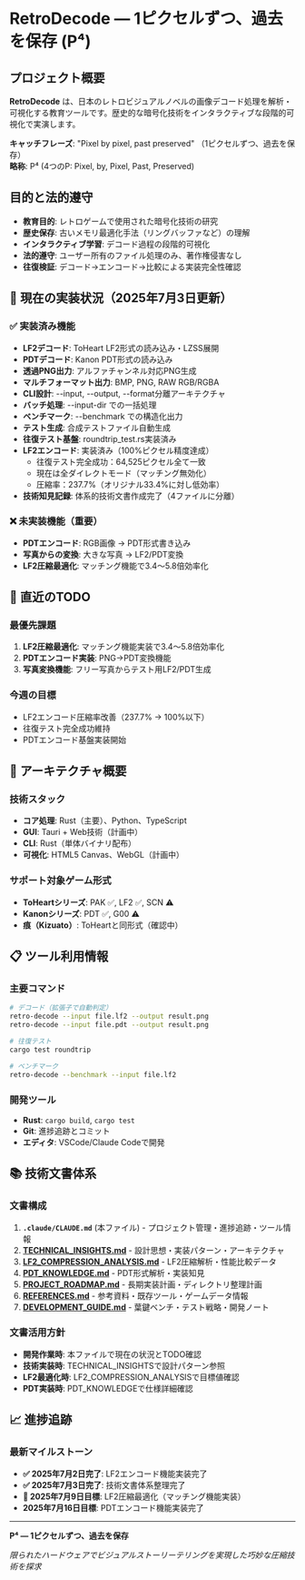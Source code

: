 # RetroDecode — 1ピクセルずつ、過去を保存 (P⁴)

## プロジェクト概要

**RetroDecode** は、日本のレトロビジュアルノベルの画像デコード処理を解析・可視化する教育ツールです。歴史的な暗号化技術をインタラクティブな段階的可視化で実演します。

**キャッチフレーズ**: "Pixel by pixel, past preserved" （1ピクセルずつ、過去を保存）  
**略称**: P⁴ (4つのP: Pixel, by, Pixel, Past, Preserved)

## 目的と法的遵守

- **教育目的**: レトロゲームで使用された暗号化技術の研究
- **歴史保存**: 古いメモリ最適化手法（リングバッファなど）の理解
- **インタラクティブ学習**: デコード過程の段階的可視化
- **法的遵守**: ユーザー所有のファイル処理のみ、著作権侵害なし
- **往復検証**: デコード→エンコード→比較による実装完全性確認

## 🚧 現在の実装状況（2025年7月3日更新）

### ✅ 実装済み機能
- **LF2デコード**: ToHeart LF2形式の読み込み・LZSS展開
- **PDTデコード**: Kanon PDT形式の読み込み
- **透過PNG出力**: アルファチャンネル対応PNG生成
- **マルチフォーマット出力**: BMP, PNG, RAW RGB/RGBA
- **CLI設計**: --input, --output, --format分離アーキテクチャ
- **バッチ処理**: --input-dir での一括処理
- **ベンチマーク**: --benchmark での構造化出力
- **テスト生成**: 合成テストファイル自動生成
- **往復テスト基盤**: roundtrip_test.rs実装済み
- **LF2エンコード**: 実装済み（100%ピクセル精度達成）
  - 往復テスト完全成功：64,525ピクセル全て一致
  - 現在は全ダイレクトモード（マッチング無効化）
  - 圧縮率：237.7%（オリジナル33.4%に対し低効率）
- **技術知見記録**: 体系的技術文書作成完了（4ファイルに分離）

### ❌ 未実装機能（重要）
- **PDTエンコード**: RGB画像 → PDT形式書き込み
- **写真からの変換**: 大きな写真 → LF2/PDT変換
- **LF2圧縮最適化**: マッチング機能で3.4〜5.8倍効率化

## 🎯 直近のTODO

### 最優先課題
1. **LF2圧縮最適化**: マッチング機能実装で3.4〜5.8倍効率化
2. **PDTエンコード実装**: PNG→PDT変換機能
3. **写真変換機能**: フリー写真からテスト用LF2/PDT生成

### 今週の目標
- LF2エンコード圧縮率改善（237.7% → 100%以下）
- 往復テスト完全成功維持
- PDTエンコード基盤実装開始

## 🚀 アーキテクチャ概要

### 技術スタック
- **コア処理**: Rust（主要）、Python、TypeScript
- **GUI**: Tauri + Web技術（計画中）
- **CLI**: Rust（単体バイナリ配布）
- **可視化**: HTML5 Canvas、WebGL（計画中）

### サポート対象ゲーム形式
- **ToHeartシリーズ**: PAK ✅, LF2 ✅, SCN ⚠️
- **Kanonシリーズ**: PDT ✅, G00 ⚠️
- **痕（Kizuato）**: ToHeartと同形式（確認中）

## 📋 ツール利用情報

### 主要コマンド
```bash
# デコード（拡張子で自動判定）
retro-decode --input file.lf2 --output result.png
retro-decode --input file.pdt --output result.png

# 往復テスト
cargo test roundtrip

# ベンチマーク
retro-decode --benchmark --input file.lf2
```

### 開発ツール
- **Rust**: `cargo build`, `cargo test`
- **Git**: 進捗追跡とコミット
- **エディタ**: VSCode/Claude Codeで開発

## 📚 技術文書体系

### 文書構成
1. **`.claude/CLAUDE.md`** (本ファイル) - プロジェクト管理・進捗追跡・ツール情報
2. **[TECHNICAL_INSIGHTS.md](.claude/TECHNICAL_INSIGHTS.md)** - 設計思想・実装パターン・アーキテクチャ
3. **[LF2_COMPRESSION_ANALYSIS.md](.claude/LF2_COMPRESSION_ANALYSIS.md)** - LF2圧縮解析・性能比較データ
4. **[PDT_KNOWLEDGE.md](.claude/PDT_KNOWLEDGE.md)** - PDT形式解析・実装知見
5. **[PROJECT_ROADMAP.md](.claude/PROJECT_ROADMAP.md)** - 長期実装計画・ディレクトリ整理計画
6. **[REFERENCES.md](.claude/REFERENCES.md)** - 参考資料・既存ツール・ゲームデータ情報
7. **[DEVELOPMENT_GUIDE.md](.claude/DEVELOPMENT_GUIDE.md)** - 葉鍵ベンチ・テスト戦略・開発ノート

### 文書活用方針
- **開発作業時**: 本ファイルで現在の状況とTODO確認
- **技術実装時**: TECHNICAL_INSIGHTSで設計パターン参照
- **LF2最適化時**: LF2_COMPRESSION_ANALYSISで目標値確認
- **PDT実装時**: PDT_KNOWLEDGEで仕様詳細確認

## 📈 進捗追跡

### 最新マイルストーン
- **✅ 2025年7月2日完了**: LF2エンコード機能実装完了
- **✅ 2025年7月3日完了**: 技術文書体系整理完了
- **🎯 2025年7月9日目標**: LF2圧縮最適化（マッチング機能実装）
- **2025年7月16日目標**: PDTエンコード機能実装完了

---

**P⁴ — 1ピクセルずつ、過去を保存**

*限られたハードウェアでビジュアルストーリーテリングを実現した巧妙な圧縮技術を探求*